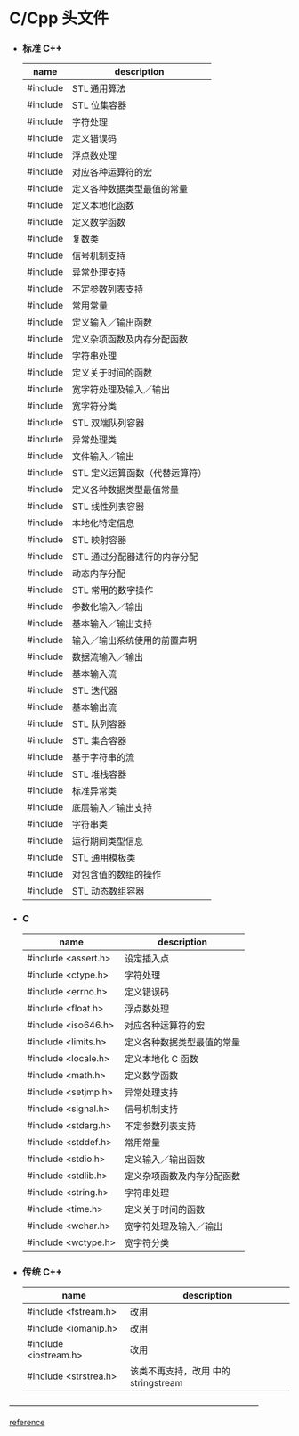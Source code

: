 # C/Cpp 头文件

- ### 标准 C++

    name|description
    ---|---
    #include <algorithm>|STL 通用算法
    #include <bitset>|STL 位集容器
    #include <cctype>| 字符处理
    #include <cerrno>| 定义错误码
    #include <cfloat>| 浮点数处理
    #include <ciso646>| 对应各种运算符的宏
    #include <climits>| 定义各种数据类型最值的常量
    #include <clocale>| 定义本地化函数
    #include <cmath>| 定义数学函数
    #include <complex>| 复数类
    #include <csignal>| 信号机制支持
    #include <csetjmp>| 异常处理支持
    #include <cstdarg>| 不定参数列表支持
    #include <cstddef>| 常用常量
    #include <cstdio>| 定义输入／输出函数
    #include <cstdlib>| 定义杂项函数及内存分配函数
    #include <cstring>| 字符串处理
    #include <ctime>| 定义关于时间的函数
    #include <cwchar>| 宽字符处理及输入／输出
    #include <cwctype>| 宽字符分类
    #include <deque>|STL 双端队列容器
    #include <exception>| 异常处理类
    #include <fstream>| 文件输入／输出
    #include <functional>|STL 定义运算函数（代替运算符）
    #include <limits>| 定义各种数据类型最值常量
    #include <list>|STL 线性列表容器
    #include <locale>| 本地化特定信息
    #include <map>|STL 映射容器
    #include <memory>|STL 通过分配器进行的内存分配
    #include<new>| 动态内存分配
    #include <numeric>|STL 常用的数字操作
    #include <iomanip>| 参数化输入／输出
    #include <ios>| 基本输入／输出支持
    #include <iosfwd>| 输入／输出系统使用的前置声明
    #include <iostream>| 数据流输入／输出
    #include <istream>| 基本输入流
    #include <iterator>|STL 迭代器
    #include <ostream>| 基本输出流
    #include <queue>|STL 队列容器
    #include <set>|STL 集合容器
    #include <sstream>| 基于字符串的流
    #include <stack>|STL 堆栈容器
    #include <stdexcept>| 标准异常类
    #include <streambuf>| 底层输入／输出支持
    #include <string>| 字符串类
    #include <typeinfo>| 运行期间类型信息
    #include <utility>|STL 通用模板类
    #include <valarray>| 对包含值的数组的操作
    #include <vector>|STL 动态数组容器

- ### C

    name|description
    ---|---
    #include <assert.h>| 设定插入点
    #include <ctype.h>| 字符处理
    #include <errno.h>| 定义错误码
    #include <float.h>| 浮点数处理
    #include <iso646.h>| 对应各种运算符的宏
    #include <limits.h>| 定义各种数据类型最值的常量
    #include <locale.h>| 定义本地化 C 函数
    #include <math.h>| 定义数学函数
    #include <setjmp.h>| 异常处理支持
    #include <signal.h>| 信号机制支持
    #include <stdarg.h>| 不定参数列表支持
    #include <stddef.h>| 常用常量
    #include <stdio.h>| 定义输入／输出函数
    #include <stdlib.h>| 定义杂项函数及内存分配函数
    #include <string.h>| 字符串处理
    #include <time.h>| 定义关于时间的函数
    #include <wchar.h>| 宽字符处理及输入／输出
    #include <wctype.h>| 宽字符分类

- ### 传统 C++

    name|description
    ---|---
    #include <fstream.h>| 改用 <fstream>
    #include <iomanip.h>| 改用 <iomainip>
    #include <iostream.h>| 改用 <iostream>
    #include <strstrea.h>| 该类不再支持，改用 <sstream> 中的 stringstream

————————————————————————————————

[reference](http://www.cnblogs.com/delmory/p/3983798.html)
